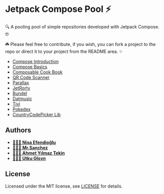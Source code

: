 # Jetpack Compose Pool ⚡️
🔍 A pooling pool of simple repositories developed with Jetpack Compose. 🤓

☘️ Please feel free to contribute, if you wish, you can fork a project to the repo or direct it to your project from the README area. ✨

- [Compose Introduction](https://github.com/nisaefendioglu/Jetpack-Compose-Tutorial/tree/master/Compose-Introduction)
- [Compose Basics](https://github.com/nisaefendioglu/Jetpack-Compose-Tutorial/tree/master/BasicsCodelab)
- [Composable Cook Book](https://github.com/nisaefendioglu/Jetpack-Compose-Tutorial/tree/master/ComposableCookBook)
- [QR Code Scanner](https://github.com/nisaefendioglu/QR-Code-Scanner)
- [Parallax](https://github.com/nisaefendioglu/Parallax) 
- [JetRorty](https://github.com/developersancho/JetRorty.Android)
- [Bundel](https://github.com/code-with-the-italians/bundel)
- [Datmusic](https://github.com/alashow/datmusic-android)
- [Tivi](https://github.com/chrisbanes/tivi)
- [Pokedex](https://github.com/zsoltk/compose-pokedex)
- [CountryCodePicker Lib](https://github.com/UtkuGlsvn/ComposeCountryCodePicker)

## Authors

- **[👩🏻‍💼 Nisa Efendioğlu](https://github.com/nisaefendioglu)**
- **[🧑🏻‍💼 Mr.Sanchez](https://github.com/developersancho)**
- **[🧑🏻‍💼 Ahmet Yılmaz Tekin](https://github.com/ahmetytekin)**
- **[🧑🏻‍💼 Utku Glsvn](https://github.com/UtkuGlsvn)**

## License

Licensed under the MIT license, see [LICENSE](LICENSE) for details.
